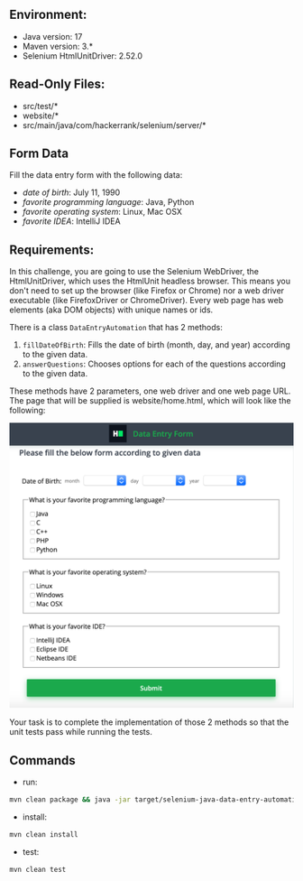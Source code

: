 ## Environment:
- Java version: 17
- Maven version: 3.*
- Selenium HtmlUnitDriver: 2.52.0

## Read-Only Files:
- src/test/*
- website/*
- src/main/java/com/hackerrank/selenium/server/*

## Form Data
Fill the data entry form with the following data:
- *date of birth*: July 11, 1990
- *favorite programming language*: Java, Python
- *favorite operating system*: Linux, Mac OSX
- *favorite IDEA*: IntelliJ IDEA

## Requirements:
In this challenge, you are going to use the Selenium WebDriver, the HtmlUnitDriver, which uses the HtmlUnit headless browser. This means you don't need to set up the browser (like Firefox or Chrome) nor a web driver executable (like FirefoxDriver or ChromeDriver). Every web page has web elements (aka DOM objects) with unique names or ids.

There is a class `DataEntryAutomation` that has 2 methods:

1. `fillDateOfBirth`: Fills the date of birth (month, day, and year) according to the given data.
2. `answerQuestions`: Chooses options for each of the questions according to the given data.

These methods have 2 parameters, one web driver and one web page URL. The page that will be supplied is website/home.html, which will look like the following:

![web page](webPage.png)

Your task is to complete the implementation of those 2 methods so that the unit tests pass while running the tests.

## Commands
- run: 
```bash
mvn clean package && java -jar target/selenium-java-data-entry-automation-1.0.jar
```
- install: 
```bash
mvn clean install
```
- test: 
```bash
mvn clean test
```
